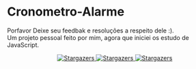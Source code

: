 # Cronometro-Alarme

Porfavor Deixe seu feedbak e resoluções a respeito dele :).
</br>
Um projeto pessoal feito por mim, agora que iniciei os estudo de JavaScript.

<p align="center">
  
  <a href="#">
    <img alt="Stargazers" src="https://img.shields.io/badge/<LABEL>-HTML-<COLOR>">
  </a>
  
  <a href="#">
    <img alt="Stargazers" src="https://img.shields.io/badge/<LABEL>-CSS3-<COLOR>">
  </a>
  
  <a href="#">
    <img alt="Stargazers" src="https://img.shields.io/badge/<LABEL>-JAVASCRIPT-<COLOR>">
  </a>
</p>
